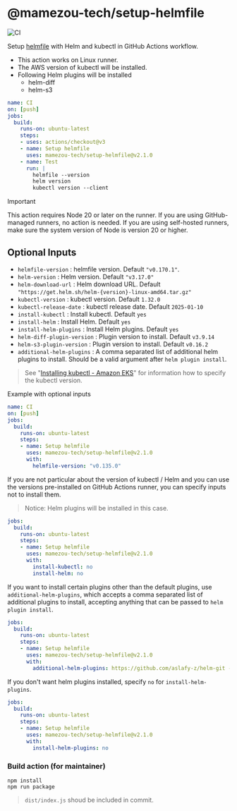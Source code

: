 @mamezou-tech/setup-helmfile
============================

![CI](https://github.com/mamezou-tech/setup-helmfile/workflows/CI/badge.svg)

Setup [helmfile](https://github.com/helmfile/helmfile) with Helm and kubectl in GitHub Actions workflow.

- This action works on Linux runner.
- The AWS version of kubectl will be installed.
- Following Helm plugins will be installed
  - helm-diff
  - helm-s3

```yaml
name: CI
on: [push]
jobs:
  build:
    runs-on: ubuntu-latest
    steps:
    - uses: actions/checkout@v3
    - name: Setup helmfile
      uses: mamezou-tech/setup-helmfile@v2.1.0
    - name: Test
      run: |
        helmfile --version
        helm version
        kubectl version --client
```

> [!Important]
> This action requires Node 20 or later on the runner. If you are using GitHub-managed runners, no action is needed. If you are using self-hosted runners, make sure the system version of Node is version 20 or higher.

## Optional Inputs
- `helmfile-version` : helmfile version. Default `"v0.170.1"`.
- `helm-version` : Helm version. Default `"v3.17.0"`
- `helm-download-url` : Helm download URL. Default `"https://get.helm.sh/helm-{version}-linux-amd64.tar.gz"`
- `kubectl-version` : kubectl version. Default `1.32.0`
- `kubectl-release-date` : kubectl release date. Default `2025-01-10`
- `install-kubectl` : Install kubectl. Default `yes`
- `install-helm` : Install Helm. Default `yes`
- `install-helm-plugins` : Install Helm plugins. Default `yes`
- `helm-diff-plugin-version` : Plugin version to install. Default `v3.9.14`
- `helm-s3-plugin-version` : Plugin version to install. Default `v0.16.2`
- `additional-helm-plugins` : A comma separated list of additional helm plugins to install. Should be a valid argument after `helm plugin install`.

> See "[Installing kubectl - Amazon EKS](https://docs.aws.amazon.com/eks/latest/userguide/install-kubectl.html)" for information how to specify the kubectl version.

Example with optional inputs

```yaml
name: CI
on: [push]
jobs:
  build:
    runs-on: ubuntu-latest
    steps:
    - name: Setup helmfile
      uses: mamezou-tech/setup-helmfile@v2.1.0
      with:
        helmfile-version: "v0.135.0"
```

If you are not particular about the version of kubectl / Helm and you can use the versions pre-installed on GitHub Actions runner, you can specify inputs not to install them.

> Notice: Helm plugins will be installed in this case.

```yaml
jobs:
  build:
    runs-on: ubuntu-latest
    steps:
    - name: Setup helmfile
      uses: mamezou-tech/setup-helmfile@v2.1.0
      with:
        install-kubectl: no
        install-helm: no
```

If you want to install certain plugins other than the default plugins, use `additional-helm-plugins`, which accepts a comma separated list of additional plugins to install, accepting anything that can be passed to `helm plugin install`.

```yaml
jobs:
  build:
    runs-on: ubuntu-latest
    steps:
    - name: Setup helmfile
      uses: mamezou-tech/setup-helmfile@v2.1.0
      with:
        additional-helm-plugins: https://github.com/aslafy-z/helm-git --version 0.10.0
```

If you don't want helm plugins installed, specify `no` for `install-helm-plugins`.

```yaml
jobs:
  build:
    runs-on: ubuntu-latest
    steps:
    - name: Setup helmfile
      uses: mamezou-tech/setup-helmfile@v2.1.0
      with:
        install-helm-plugins: no
```

### Build action (for maintainer)
```
npm install
npm run package
```
> `dist/index.js` shoud be included in commit.
